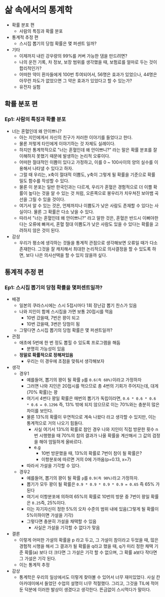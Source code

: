 # 삶 속에서의 통계학

- 확률 분포 편
  - 사람의 특징과 확률 분포
- 통계적 추정 편
  - 스시집 뽑기의 당첨 확률은 몇 퍼센트 일까?
- 기타
  - 이제까지 내린 강우량의 99%를 커버 가능한 댐을 만드려면?
  - 나의 운전 기록, 차 정보, 보장 범위를 생각했을 때, 보험료를 얼마로 두는 것이 합리적인가?
  - 어떠한 약이 환자들에게 100번 투여되어서, 56명은 효과가 있었으나, 44명은 아무런 차도가 없었으면 그 약은 효과가 있었다고 할 수 있는가?
  - 유전자 실험

## 확률 분포 편

### Ep1: 사람의 특징과 확률 분포

- 너는 혼혈인데 왜 안이쁘니?
  - 아는 지인에게서 자신의 친구가 저러한 이야기를 들었다고 한다.
  - 물론 저렇게 타인에게 이야기하는 것 자체도 실례이다.
  - 하지만 통계학적으로 "너는 혼혈인데 왜 안이쁘니?" 라는 말은 확률 분포를 잘 이해하지 못했기 때문에 발생하는 논리적 오류이다.
  - 어떠한 절대적인 이쁨이 있다고 가정하고, 이를 0 ~ 100사이의 양의 실수를 이용해서 나타낼 수 있다고 하자.
  - 그럴 때 우리는, x축이 절대적 이쁨도, y축이 그렇게 될 확률을 기준으로 확률 밀도 함수를 작성할 수 있다.
  - 물론 이 분포는 일반 한국인과는 다르게, 우리가 혼혈은 경험적으로 더 이쁠 확률이 높다는 것을 알 수 있는 것 처럼, 오른쪽으로 봉우리가 치우쳐진 보아뱀 곡선을 그릴 수 있을 것이다.
  - 여기서 알 수 있는 것은, 언제까지나 이쁨도가 낮은 사람도 존재할 수 있다는 사실이다. 물론 그 확률은 다소 낮을 수 있다.
  - 따라서 "너는 혼혈인데 왜 안이쁘니?" 라고 말한 것은, 혼혈은 반드시 이뻐야한다는 오류에 빠져서, 혼혈 절대 이쁨도가 낮은 사람도 있을 수 있다는 확률을 고려하지 않은 것이 된다.
- 감상
  - 우리가 평소에 생각하는 것들을 통계적 관점으로 생각해보면 오류일 때가 다소 존재한다. 그것을 잘 캐치해서 최대한 논리적으로 의사결정을 할 수 있도록 하면, 보다 나은 의사선택을 할 수 있지 않을까 싶다.

## 통계적 추정 편

### Ep1: 스시집 뽑기의 당첨 확률을 몇퍼센트일까?

- 배경
  - 일본의 쿠라스시에는 스시 5접시마다 1회 장난감 뽑기 찬스가 있음
  - 나와 지인이 함께 스시집을 가면 보통 20접시를 먹음
    - 10번 갔을때, 7번은 꽝이 되고
    - 10번 갔을때, 3번은 당첨이 됨
  - 그렇다면 스시집 뽑기의 당첨 확률은 몇 퍼센트일까?
- 관점
  - 애초에 5번에 한 번 정도 뽑힐 수 있도록 프로그램을 해둠
    - 분명히 가능성이 있음
  - **정말로 확률적으로 정해져있음**
    - 우리는 이 경우에 초점을 맞춰서 생각해보자
- 생각
  - 경우1
    - 예를들어, 뽑기의 꽝이 될 확률 `p`를 `0.6(즉 60%)`이라고 가정하자
    - 그러면 나와 지인은 20접시를 먹으므로 총 4번의 기회가 주어지는데, 대게(70% 확률)는 꽝
    - 여기서 4번다 꽝일 확률은 매번의 뽑기가 독립이라면, `0.6 * 0.6 * 0.6 * 0.6 = 0.1296` 즉, 13% 밖에 되지 않으므로 이는 70%와는 충분히 많은 차이를 보인다.
    - 물론 13%의 확률이 우연적으로 계속 나왔다 라고 생각할 수 있지만, 이는 통계적으로 거의 나오기 힘들다.
      - 사실 여기서 13%의 확률로 참인 경우 나와 지인이 직접 방문한 횟수 n번 시행했을 때 70%의 참의 결과가 나올 확률을 계산해서 그 값의 검정을 해야 엄밀하게 올바르다.
      - e.g
        - 10번 방문했을 때, 13%의 확률로 7번이 참이 될 확률은?
        - 이항분포에 따르면 거의 0에 가까움(p=0.13, x=7)
    - 따라서 가설을 기각할 수 있다.
  - 경우2
    - 예를들어, 뽑기의 꽝이 될 확률 `p`를 `0.9(즉 90%)`라고 가정하자.
    - 뽑기가 모두 꽝이 될 확률은 `0.9 * 0.9 * 0.9 * 0.9 = 0.65` 즉 65% 가 된다
    - 여기서 이항분포에 의하여 65%의 확률로 10번의 방문 중 7번이 꽝일 확률은 `0.25`즉, 25%이다.
    - 이는 자기자신이 정한 5%의 오차 수준의 범위 내에 있음(그렇게 될 확률이 5%이하이면 가설을 기각)
    - 그렇다면 충분히 가설을 채택할 수 있음
      - 사실은 가설을 기각할 수 없다가 맞음
- 결론
  - 이렇게 어떠한 가설의 확률을 p 라고 두고, 그 가설이 참이라고 두었을 때, 많은 경험적 시행을 해서 그 결과가 될 확률을 q라고 했을 때, q가 미리 정한 채택 기준 확률(a) 보다 더 크다면 그 가설은 기각 할 수 없으며, 그 확률 a보다 작다면 그 가설은 기각 된다.
  - 이는 통계적 추정
- 감상
  - 통계학은 우리의 일상에서도 이렇게 찾아볼 수 있어서 너무 재미있었다. 사실 칸아카데미에서 들었던 수업의 설명이 너무 적절했다. 그리고, 그것을 TIL에 적어 둔 덕분에 이러한 발상이 생겼다고 생각한다. 뜬금없이 스시먹다가 말이다.
